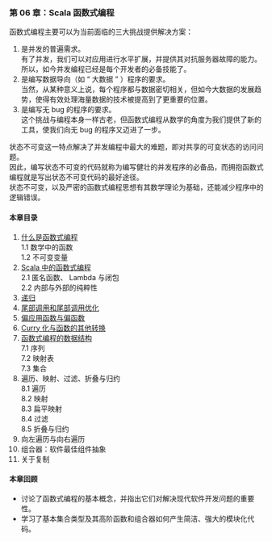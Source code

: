 ### 第 06 章：Scala  函数式编程 ###
函数式编程主要可以为当前面临的三大挑战提供解决方案：  
1.  是并发的普遍需求。  
有了并发，我们可以对应用进行水平扩展，并提供其对抗服务器故障的能力。  
所以，如今并发编程已经是每个开发者的必备技能了。  
2.  是编写数据导向（如 “ 大数据 ” ）程序的要求。  
当然，从某种意义上说，每个程序都与数据密切相关，但如今大数据的发展趋势，使得有效处理海量数据的技术被提高到了更重要的位置。  
3.  是编写无 bug 的程序的要求。  
这个挑战与编程本身一样古老，但函数式编程从数学的角度为我们提供了新的工具，使我们向无 bug  的程序又迈进了一步。

状态不可变这一特点解决了并发编程中最大的难题，即对共享的可变状态的访问问题。  
因此，编写状态不可变的代码就称为编写健壮的并发程序的必备品，而拥抱函数式编程就是写出状态不可变代码的最好途径。  
状态不可变，以及严密的函数式编程思想有其数学理论为基础，还能减少程序中的逻辑错误。  
#### 本章目录 ####
1.	[什么是函数式编程](Course01What.md)   
1.1	数学中的函数   
1.2	不可变变量   
2.	[Scala 中的函数式编程](Course02inScala.md)   
2.1	匿名函数、 Lambda 与闭包   
2.2	内部与外部的纯粹性   
3.	[递归](Course03Recursion.scala)   
4.	[尾部调用和尾部调用优化](Course04TailCalls.scala)    
5.	[偏应用函数与偏函数](Course05PartialFunctions.scala)   
6.	[Curry 化与函数的其他转换](Course06Currying.scala)   
7.	[函数式编程的数据结构](Course07DataStructures.scala)   
7.1	序列   
7.2	映射表   
7.3	集合   
8.	遍历、映射、过滤、折叠与归约   
8.1	遍历   
8.2	映射   
8.3	扁平映射   
8.4	过滤   
8.5	折叠与归约   
9.	向左遍历与向右遍历   
10.	组合器：软件最佳组件抽象   
11.	关于复制              
    
#### 本章回顾 ####    
-   讨论了函数式编程的基本概念，并指出它们对解决现代软件开发问题的重要性。
-   学习了基本集合类型及其高阶函数和组合器如何产生简洁、强大的模块化代码。
   